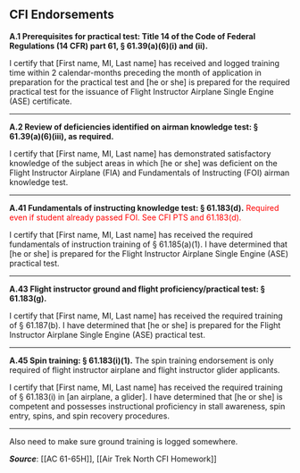 ## CFI Endorsements

**A.1 Prerequisites for practical test: Title 14 of the Code of Federal Regulations (14 CFR) part 61, § 61.39(a)(6)(i) and (ii).**

I certify that \[First name, MI, Last name\] has received and logged training time within 2 calendar-months preceding the month of application in preparation for the practical test and \[he or she\] is prepared for the required practical test for the issuance of Flight Instructor Airplane Single Engine (ASE) certificate.

----

**A.2 Review of deficiencies identified on airman knowledge test: § 61.39(a)(6)(iii), as required.**

I certify that \[First name, MI, Last name\] has demonstrated satisfactory knowledge of the subject areas in which \[he or she\] was deficient on the Flight Instructor Airplane (FIA) and Fundamentals of Instructing (FOI) airman knowledge test.

---

**A.41 Fundamentals of instructing knowledge test: § 61.183(d).**
<span style="color:red;">Required even if student already passed FOI. See CFI PTS and 61.183(d).</span>

I certify that \[First name, MI, Last name\] has received the required fundamentals of instruction training of § 61.185(a)(1). I have determined that \[he or she\] is prepared for the Flight Instructor Airplane Single Engine (ASE) practical test.

---

**A.43 Flight instructor ground and flight proficiency/practical test: § 61.183(g).**

I certify that \[First name, MI, Last name\] has received the required training of
§ 61.187(b). I have determined that \[he or she\] is prepared for the Flight Instructor Airplane Single Engine (ASE) practical test.

---

**A.45 Spin training: § 61.183(i)(1).** The spin training endorsement is only required of flight instructor airplane and flight instructor glider applicants.

I certify that \[First name, MI, Last name\] has received the required training of § 61.183(i) in \[an airplane, a glider\]. I have determined that \[he or she\] is competent and possesses instructional proficiency in stall awareness, spin entry, spins, and spin recovery procedures.

---

Also need to make sure ground training is logged somewhere.


***Source***: [[AC 61-65H]], [[Air Trek North CFI Homework]]

